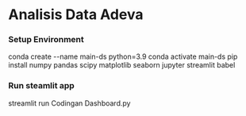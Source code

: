 # Analisis Data Adeva

### Setup Environment
conda create --name main-ds python=3.9
conda activate main-ds
pip install numpy pandas scipy matplotlib seaborn jupyter streamlit babel

### Run steamlit  app
streamlit run Codingan Dashboard.py
